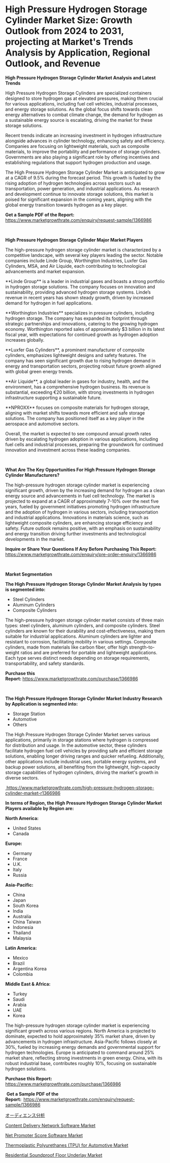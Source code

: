 <p><h1>High Pressure Hydrogen Storage Cylinder Market Size: Growth Outlook from 2024 to 2031, projecting at Market's Trends Analysis by Application, Regional Outlook, and Revenue</h1></p><p><strong>High Pressure Hydrogen Storage Cylinder Market Analysis and Latest Trends</strong></p>
<p><p>High Pressure Hydrogen Storage Cylinders are specialized containers designed to store hydrogen gas at elevated pressures, making them crucial for various applications, including fuel cell vehicles, industrial processes, and energy storage solutions. As the global focus shifts towards clean energy alternatives to combat climate change, the demand for hydrogen as a sustainable energy source is escalating, driving the market for these storage solutions.</p><p>Recent trends indicate an increasing investment in hydrogen infrastructure alongside advances in cylinder technology, enhancing safety and efficiency. Companies are focusing on lightweight materials, such as composite materials, to improve the portability and performance of storage cylinders. Governments are also playing a significant role by offering incentives and establishing regulations that support hydrogen production and usage.</p><p>The High Pressure Hydrogen Storage Cylinder Market is anticipated to grow at a CAGR of 9.5% during the forecast period. This growth is fueled by the rising adoption of hydrogen technologies across sectors such as transportation, power generation, and industrial applications. As research and development continue to innovate storage solutions, this market is poised for significant expansion in the coming years, aligning with the global energy transition towards hydrogen as a key player.</p></p>
<p><strong>Get a Sample PDF of the Report:&nbsp;</strong> <a href="https://www.marketgrowthrate.com/enquiry/request-sample/1366986">https://www.marketgrowthrate.com/enquiry/request-sample/1366986</a></p>
<p>&nbsp;</p>
<p><strong>High Pressure Hydrogen Storage Cylinder Major Market Players</strong></p>
<p><p>The high-pressure hydrogen storage cylinder market is characterized by a competitive landscape, with several key players leading the sector. Notable companies include Linde Group, Worthington Industries, Luxfer Gas Cylinders, MSA, and Air Liquide, each contributing to technological advancements and market expansion.</p><p>**Linde Group** is a leader in industrial gases and boasts a strong portfolio in hydrogen storage solutions. The company focuses on innovation and sustainability, providing advanced hydrogen storage systems. Linde’s revenue in recent years has shown steady growth, driven by increased demand for hydrogen in fuel applications.</p><p>**Worthington Industries** specializes in pressure cylinders, including hydrogen storage. The company has expanded its footprint through strategic partnerships and innovations, catering to the growing hydrogen economy. Worthington reported sales of approximately $3 billion in its latest fiscal year, with expectations for continued growth as hydrogen adoption increases globally.</p><p>**Luxfer Gas Cylinders**, a prominent manufacturer of composite cylinders, emphasizes lightweight designs and safety features. The company has seen significant growth due to rising hydrogen demand in energy and transportation sectors, projecting robust future growth aligned with global green energy trends.</p><p>**Air Liquide**, a global leader in gases for industry, health, and the environment, has a comprehensive hydrogen business. Its revenue is substantial, exceeding €20 billion, with strong investments in hydrogen infrastructure supporting a sustainable future.</p><p>**NPROXX** focuses on composite materials for hydrogen storage, aligning with market shifts towards more efficient and safe storage solutions. The company has positioned itself as a key player in the aerospace and automotive sectors.</p><p>Overall, the market is expected to see compound annual growth rates driven by escalating hydrogen adoption in various applications, including fuel cells and industrial processes, preparing the groundwork for continued innovation and investment across these leading companies.</p></p>
<p>&nbsp;</p>
<p><strong>What Are The Key Opportunities For High Pressure Hydrogen Storage Cylinder Manufacturers?</strong></p>
<p><p>The high-pressure hydrogen storage cylinder market is experiencing significant growth, driven by the increasing demand for hydrogen as a clean energy source and advancements in fuel cell technology. The market is projected to expand at a CAGR of approximately 7-10% over the next five years, fueled by government initiatives promoting hydrogen infrastructure and the adoption of hydrogen in various sectors, including transportation and industrial applications. Innovations in materials science, such as lightweight composite cylinders, are enhancing storage efficiency and safety. Future outlook remains positive, with an emphasis on sustainability and energy transition driving further investments and technological developments in the market.</p></p>
<p><strong>Inquire or Share Your Questions If Any Before Purchasing This Report:</strong> <a href="https://www.marketgrowthrate.com/enquiry/pre-order-enquiry/1366986">https://www.marketgrowthrate.com/enquiry/pre-order-enquiry/1366986</a></p>
<p>&nbsp;</p>
<p><strong>Market Segmentation</strong></p>
<p><strong>The High Pressure Hydrogen Storage Cylinder Market Analysis by types is segmented into:</strong></p>
<p><ul><li>Steel Cylinders</li><li>Aluminum Cylinders</li><li>Composite Cylinders</li></ul></p>
<p><p>The high-pressure hydrogen storage cylinder market consists of three main types: steel cylinders, aluminum cylinders, and composite cylinders. Steel cylinders are known for their durability and cost-effectiveness, making them suitable for industrial applications. Aluminum cylinders are lighter and resistant to corrosion, facilitating mobility in various settings. Composite cylinders, made from materials like carbon fiber, offer high strength-to-weight ratios and are preferred for portable and lightweight applications. Each type serves distinct needs depending on storage requirements, transportability, and safety standards.</p></p>
<p><strong>Purchase this Report:&nbsp;</strong><a href="https://www.marketgrowthrate.com/purchase/1366986">https://www.marketgrowthrate.com/purchase/1366986</a></p>
<p>&nbsp;</p>
<p><strong>The High Pressure Hydrogen Storage Cylinder Market Industry Research by Application is segmented into:</strong></p>
<p><ul><li>Storage Station</li><li>Automotive</li><li>Others</li></ul></p>
<p><p>The High Pressure Hydrogen Storage Cylinder Market serves various applications, primarily in storage stations where hydrogen is compressed for distribution and usage. In the automotive sector, these cylinders facilitate hydrogen fuel cell vehicles by providing safe and efficient storage solutions, enabling longer driving ranges and quicker refueling. Additionally, other applications include industrial uses, portable energy systems, and backup power solutions, all benefiting from the lightweight, high-capacity storage capabilities of hydrogen cylinders, driving the market's growth in diverse sectors.</p></p>
<p><a href="https://www.marketgrowthrate.com/high-pressure-hydrogen-storage-cylinder-market-r1366986">&nbsp;https://www.marketgrowthrate.com/high-pressure-hydrogen-storage-cylinder-market-r1366986</a></p>
<p><strong>In terms of Region, the High Pressure Hydrogen Storage Cylinder Market Players available by Region are:</strong></p>
<p>
    <p> <strong> North America: </strong>
        <ul>
            <li>United States</li>
            <li>Canada</li>
        </ul>
        </p> 
    <p> <strong> Europe: </strong>
        <ul>
            <li>Germany</li>
            <li>France</li>
            <li>U.K.</li>
            <li>Italy</li>
            <li>Russia</li>
        </ul>
        </p> 
    <p> <strong> Asia-Pacific: </strong>
        <ul>
            <li>China</li>
            <li>Japan</li>
            <li>South Korea</li>
            <li>India</li>
            <li>Australia</li>
            <li>China Taiwan</li>
            <li>Indonesia</li>
            <li>Thailand</li>
            <li>Malaysia</li>
        </ul>
        </p> 
    <p> <strong> Latin America: </strong>
        <ul>
            <li>Mexico</li>
            <li>Brazil</li>
            <li>Argentina Korea</li>
            <li>Colombia</li>
        </ul>
        </p> 
    <p> <strong> Middle East & Africa: </strong>
        <ul>
            <li>Turkey</li>
            <li>Saudi</li>
            <li>Arabia</li>
            <li>UAE</li>
            <li>Korea</li>
        </ul>
    </p>
    </p>
<p><p>The high-pressure hydrogen storage cylinder market is experiencing significant growth across various regions. North America is projected to dominate, expected to hold approximately 35% market share, driven by advancements in hydrogen infrastructure. Asia-Pacific follows closely at 30%, fueled by increasing energy demands and governmental support for hydrogen technologies. Europe is anticipated to command around 25% market share, reflecting strong investments in green energy. China, with its robust industrial base, contributes roughly 10%, focusing on sustainable hydrogen solutions.</p></p>
<p><strong>Purchase this Report: </strong><a href="https://www.marketgrowthrate.com/purchase/1366986">https://www.marketgrowthrate.com/purchase/1366986</a></p>
<p>&nbsp;<strong>Get a Sample PDF of the Report:&nbsp;&nbsp;</strong><a href="https://www.marketgrowthrate.com/enquiry/request-sample/1366986">https://www.marketgrowthrate.com/enquiry/request-sample/1366986</a></p>
<p><strong></strong></p>
<p><p><a href="https://medium.com/@grantdupreehq/%E3%82%AA%E3%83%BC%E3%83%87%E3%82%A3%E3%82%A8%E3%83%B3%E3%82%B9%E3%82%A2%E3%83%8A%E3%83%AA%E3%83%86%E3%82%A3%E3%82%AF%E3%82%B9%E5%B8%82%E5%A0%B4-2024%E5%B9%B4%E3%81%8B%E3%82%892031%E5%B9%B4%E3%81%BE%E3%81%A7%E3%81%AE%E6%A5%AD%E7%95%8C%E5%8B%95%E5%90%91%E3%81%A8%E4%BA%88%E6%B8%AC-a6502c472177?postPublishedType=repub">オーディエンス分析</a></p><p><a href="https://www.linkedin.com/pulse/market-insights-global-content-delivery-network-software-forecast-3wnwe?trackingId=D3KPNXyoS%2FupQh9QCuI40A%3D%3D">Content Delivery Network Software Market</a></p><p><a href="https://www.linkedin.com/pulse/net-promoter-score-software-market-share-analysis-growth-zlose?trackingId=Xa0CxozXRVWFQqTqCqq8jg%3D%3D">Net Promoter Score Software Market</a></p><p><a href="https://issuu.com/reportprime-2/docs/thermoplastic-polyurethanes-tpu-for_ad9aedacce4363">Thermoplastic Polyurethanes (TPU) for Automotive Market</a></p><p><a href="https://issuu.com/reportprime-2/docs/residential-soundproof-floor-underl_c21cd819b736ce">Residential Soundproof Floor Underlay Market</a></p></p>